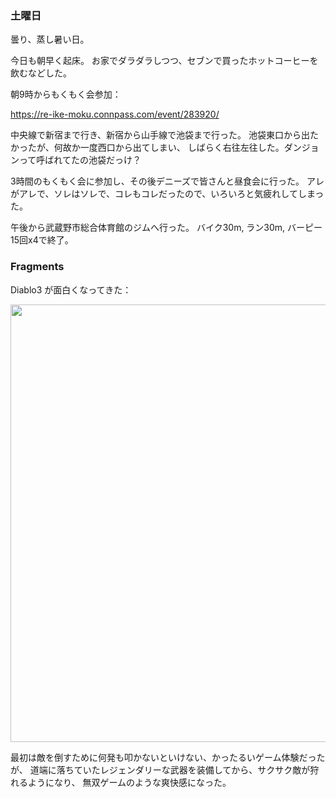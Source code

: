 ### 土曜日

曇り、蒸し暑い日。

今日も朝早く起床。
お家でダラダラしつつ、セブンで買ったホットコーヒーを飲むなどした。

朝9時からもくもく会参加：

https://re-ike-moku.connpass.com/event/283920/

中央線で新宿まで行き、新宿から山手線で池袋まで行った。
池袋東口から出たかったが、何故か一度西口から出てしまい、
しばらく右往左往した。ダンジョンって呼ばれてたの池袋だっけ？

3時間のもくもく会に参加し、その後デニーズで皆さんと昼食会に行った。
アレがアレで、ソレはソレで、コレもコレだったので、いろいろと気疲れしてしまった。

午後から武蔵野市総合体育館のジムへ行った。
バイク30m, ラン30m, バーピー15回x4で終了。


### Fragments

Diablo3 が面白くなってきた：

<img src="https://i.imgur.com/tMXtQbr.jpg" width="700">

最初は敵を倒すために何発も叩かないといけない、かったるいゲーム体験だったが、
道端に落ちていたレジェンダリーな武器を装備してから、サクサク敵が狩れるようになり、
無双ゲームのような爽快感になった。